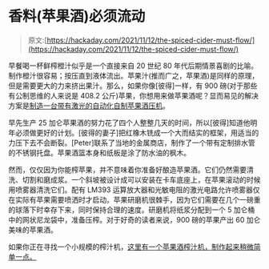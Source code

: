 # 香料(苹果酒)必须流动

> 原文:[https://hackaday.com/2021/11/12/the-spiced-cider-must-flow/](https://hackaday.com/2021/11/12/the-spiced-cider-must-flow/)

早餐喝一杯鲜榨橙汁似乎是一个直接来自 20 世纪 80 年代后期情景喜剧的比喻。制作橙汁很容易；按压直到液体流出。苹果汁(推而广之，苹果酒)是同样的原理，但是需要更大的力来挤出果汁。那么，如果你像[彼得]一样，有 900 磅(对于那些有公制思维的人来说是 408.2 公斤)苹果，你想用来做苹果酒呢？显而易见的解决方案是[制造一台带有激光的自动化自制苹果酒压机](https://biotinker.dev/posts/cider.html)。

早先生产 25 加仑苹果酒的努力花了四个人整整几天的时间，所以[彼得]知道他明年必须做更好的计划。[彼得的妻子]把红橡木铣成一个大而结实的框架，用适当的力压下去不会断裂。[Peter]联系了当地的金属商店，制作了一个带有定制排水管的不锈钢托盘。苹果酒篮本身和纸板是涂了防水油的枫木。

然而，仅仅因为你能榨苹果，并不意味着你准备好酿造苹果酒。它们仍然需要清洗、切割和磨成浆。一个斜坡被设计成可以安装在卡车底座上，在苹果滚动的时候用喷雾器清洗它们。配有 LM393 运算放大器和光敏电阻的激光电路允许喷雾器仅在实际有苹果需要喷洒时才启动。苹果研磨机很棘手，因为它们需要在几个一磅重的球落下时幸存下来，同时保持合理的速度。研磨机将纸浆分配到一个 5 加仑桶中的网状尼龙袋中，准备压榨。对于好奇的读者来说，900 磅的苹果产出 60 加仑美味的苹果酒。

如果你正在寻找一个小规模的榨汁机，[这里有一个苹果酒榨汁机，制作起来稍微简单一点。](https://hackaday.com/2015/10/04/apple-cider-press-is-just-in-time-for-fall/)